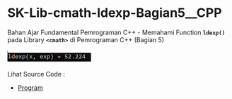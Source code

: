 # SK-Lib-cmath-ldexp-Bagian5__CPP
Bahan Ajar Fundamental Pemrograman C++ - Memahami Function <code><b>ldexp()</b></code> pada Library <code><b>&lt;cmath></b></code> di Pemrograman C++ (Bagian 5)<br><br>
<img src="https://github.com/RizkyKhapidsyah/SK-Lib-cmath-ldexp-Bagian5__CPP/blob/master/SK-Lib-cmath-ldexp-Bagian5__CPP/result/001.PNG"><br><br>
Lihat Source Code : <br>
- <a href="https://github.com/RizkyKhapidsyah/SK-Lib-cmath-ldexp-Bagian5__CPP/blob/master/SK-Lib-cmath-ldexp-Bagian5__CPP/Source.cpp">Program</a>
